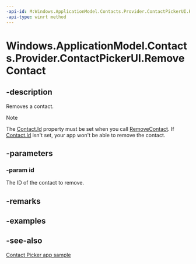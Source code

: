 ----api-id: M:Windows.ApplicationModel.Contacts.Provider.ContactPickerUI.RemoveContact(System.String)
-api-type: winrt method
---<!-- Method syntaxpublic void RemoveContact(System.String id)--># Windows.ApplicationModel.Contacts.Provider.ContactPickerUI.RemoveContact## -descriptionRemoves a contact.> [!NOTE]> The [Contact.Id](../windows.applicationmodel.contacts/contact_id.md) property must be set when you call [RemoveContact](contactpickerui_removecontact.md). If [Contact.Id](../windows.applicationmodel.contacts/contact_id.md) isn't set, your app won't be able to remove the contact.## -parameters### -param idThe ID of the contact to remove.## -remarks## -examples## -see-also[Contact Picker app sample](http://go.microsoft.com/fwlink/p/?linkid=231575)